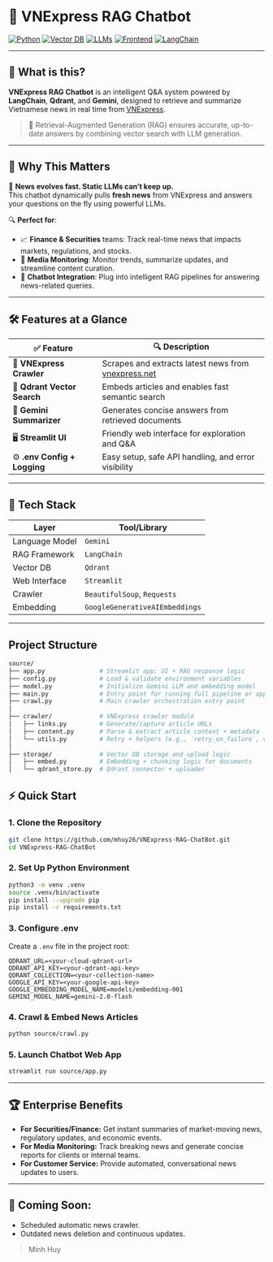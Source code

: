 # 📰 VNExpress RAG Chatbot

[![Python](https://img.shields.io/badge/Python-3.10+-blue.svg)](https://www.python.org/downloads/)
[![Vector DB](https://img.shields.io/badge/VectorDB-Qdrant-purple)](https://qdrant.tech/)
[![LLMs](https://img.shields.io/badge/LLMs-Gemini-yellow)](#tech-stack)
[![Frontend](https://img.shields.io/badge/Frontend-Streamlit-orange)](https://streamlit.io/)
[![LangChain](https://img.shields.io/badge/RAG%20Stack-LangChain-darkgreen)](https://python.langchain.com/)

---

## 🧠 What is this?

**VNExpress RAG Chatbot** is an intelligent Q&A system powered by **LangChain**, **Qdrant**, and **Gemini**, designed to retrieve and summarize Vietnamese news in real time from [VNExpress](https://vnexpress.net/).

> 🚻 Retrieval-Augmented Generation (RAG) ensures accurate, up-to-date answers by combining vector search with LLM generation.

---

## 🚀 Why This Matters

📌 **News evolves fast. Static LLMs can’t keep up.**  
This chatbot dynamically pulls **fresh news** from VNExpress and answers your questions on the fly using powerful LLMs.

🔍 **Perfect for**:
- 📈 **Finance & Securities** teams: Track real-time news that impacts markets, regulations, and stocks.
- 📰 **Media Monitoring**: Monitor trends, summarize updates, and streamline content curation.
- 🤖 **Chatbot Integration**: Plug into intelligent RAG pipelines for answering news-related queries.

---

## 🛠️ Features at a Glance

| ✅ Feature                         | 🔍 Description                                               |
|----------------------------------|--------------------------------------------------------------|
| 📰 **VNExpress Crawler**         | Scrapes and extracts latest news from [vnexpress.net](https://vnexpress.net) |
| 🔎 **Qdrant Vector Search**      | Embeds articles and enables fast semantic search             |
| 🧠 **Gemini Summarizer**         | Generates concise answers from retrieved documents           |
| 🖥️ **Streamlit UI**             | Friendly web interface for exploration and Q&A               |
| ⚙️ **.env Config + Logging**     | Easy setup, safe API handling, and error visibility          |

---

## 📱 Tech Stack

| Layer            | Tool/Library                     |
|------------------|----------------------------------|
| Language Model   | `Gemini`                         |
| RAG Framework    | `LangChain`                      |
| Vector DB        | `Qdrant`                         |
| Web Interface    | `Streamlit`                      |
| Crawler          | `BeautifulSoup`, `Requests`      |
| Embedding        | `GoogleGenerativeAIEmbeddings`   |

---

## Project Structure
```bash
source/
├── app.py               # Streamlit app: UI + RAG response logic
├── config.py            # Load & validate environment variables
├── model.py             # Initialize Gemini LLM and embedding model
├── main.py              # Entry point for running full pipeline or app
├── crawl.py             # Main crawler orchestration entry point
│
├── crawler/             # VNExpress crawler module
│   ├── links.py         # Generate/capture article URLs
│   ├── content.py       # Parse & extract article content + metadata
│   └── utils.py         # Retry + helpers (e.g., `retry_on_failure`, validation)
│
├── storage/             # Vector DB storage and upload logic
│   ├── embed.py         # Embedding + chunking logic for documents
│   └── qdrant_store.py  # Qdrant connector + uploader

```

## ⚡ Quick Start

### 1. Clone the Repository
```bash
git clone https://github.com/mhuy26/VNExpress-RAG-ChatBot.git
cd VNExpress-RAG-ChatBot
```

### 2. Set Up Python Environment
```bash
python3 -m venv .venv
source .venv/bin/activate
pip install --upgrade pip
pip install -r requirements.txt
```

### 3. Configure .env
Create a `.env` file in the project root:
```env
QDRANT_URL=<your-cloud-qdrant-url>
QDRANT_API_KEY=<your-qdrant-api-key>
QDRANT_COLLECTION=<your-collection-name>
GOOGLE_API_KEY=<your-google-api-key>
GOOGLE_EMBEDDING_MODEL_NAME=models/embedding-001
GEMINI_MODEL_NAME=gemini-2.0-flash
```

### 4. Crawl & Embed News Articles
```bash
python source/crawl.py
```

### 5. Launch Chatbot Web App
```bash
streamlit run source/app.py
```

---

## 🏆 Enterprise Benefits
- **For Securities/Finance:** Get instant summaries of market-moving news, regulatory updates, and economic events.
- **For Media Monitoring:** Track breaking news and generate concise reports for clients or internal teams.
- **For Customer Service:** Provide automated, conversational news updates to users.

---

## 🔆 Coming Soon: 
- Scheduled automatic news crawler.
- Outdated news deletion and continuous updates.
> Minh Huy 